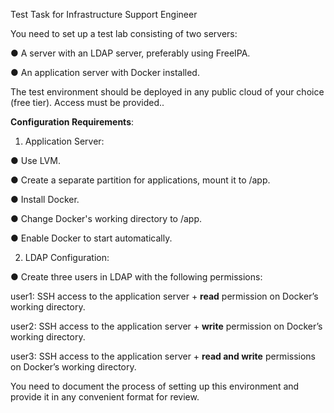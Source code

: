 Test Task for Infrastructure Support Engineer

You need to set up a test lab consisting of two servers:

● A server with an LDAP server, preferably using FreeIPA.

● An application server with Docker installed.

The test environment should be deployed in any public cloud of your choice (free tier). Access must be provided..

**Configuration Requirements**:
1. Application Server:
   
● Use LVM.

● Create a separate partition for applications, mount it to /app.

● Install Docker.

● Change Docker's working directory to /app.

● Enable Docker to start automatically.


2. LDAP Configuration:
   
● Create three users in LDAP with the following permissions:

user1: SSH access to the application server + **read** permission on Docker’s working directory.

user2: SSH access to the application server + **write** permission on Docker’s working directory.

user3: SSH access to the application server + **read and write** permissions on Docker’s working directory.

You need to document the process of setting up this environment and provide it in any convenient format for review.
